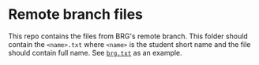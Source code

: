 # Remote branch files

This repo contains the files from BRG's remote branch. 
This folder should contain the `<name>.txt` where `<name>` is the student short name and the file should contain full name.
See [`brg.txt`](./brg.txt) as an example.

